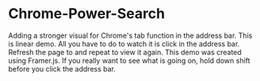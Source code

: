 Chrome-Power-Search
===================

Adding a stronger visual for Chrome's tab function in the address bar. This is linear demo. All you have to do to watch it is click in the address bar. Refresh the page to and repeat to view it again. This demo was created using Framer.js. If you really want to see what is going on, hold down shift before you click the address bar.
